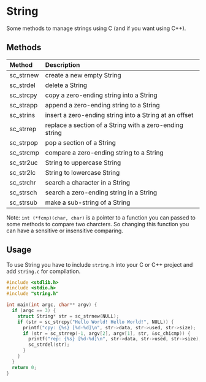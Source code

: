 # String
Some methods to manage strings using C (and if you want using C++).

## Methods

| Method | Description |
|:----|:----|
sc_strnew | create a new empty String
sc_strdel | delete a String
sc_strcpy | copy a zero-ending string into a String
sc_strapp | append a zero-ending string to a String
sc_strins | insert a zero-ending string into a String at an offset
sc_strrep | replace a section of a String with a zero-ending string
sc_strpop | pop a section of a String
sc_strcmp | compare a zero-ending string to a String
sc_str2uc | String to uppercase String
sc_str2lc | String to lowercase String 
sc_strchr | search a character in a String
sc_strsch | search a zero-ending string in a String
sc_strsub | make a sub-string of a String

Note: `int (*fcmp)(char, char)` is a pointer to a function you can passed to
some methods to compare two charcters. So changing this function you
can have a sensitive or insensitive comparing.

## Usage
To use String you have to include `string.h` into your C or C++ project and add `string.c` for compilation.
```C++
#include <stdlib.h>
#include <stdio.h>
#include "string.h"

int main(int argc, char** argv) {
  if (argc == 3) {
    struct String* str = sc_strnew(NULL);
    if (str = sc_strcpy("Hello World! Hello World!", NULL)) {
      printf("cpy: {%s} [%d-%d]\n", str->data, str->used, str->size);
      if (str = sc_strrep(-1, argv[2], argv[1], str, &sc_chicmp)) {
        printf("rep: {%s} [%d-%d]\n", str->data, str->used, str->size);
        sc_strdel(str);
      }
    }
  }
  return 0;
}
```
